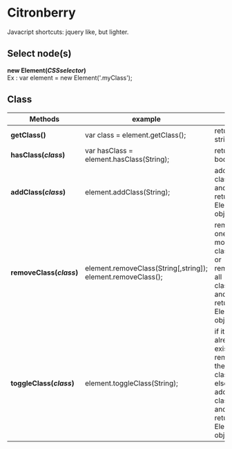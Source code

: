 # Citronberry

Javacript shortcuts: jquery like, but lighter.


## Select node(s)
**new Element(*CSSselector*)**<br/>
Ex : var element = new Element('.myClass');


## Class

| Methods                    | example                                        |                                                 |
| -------------------------- |------------------------------------------------| ------------------------------------------------|
|**getClass()**              | var class = element.getClass();                | return a string |
| **hasClass(*class*)**      | var hasClass = element.hasClass(String);             | return a boolean   |
| **addClass(*class*)**      | element.addClass(String);                | add a class and return Element object  |
| **removeClass(*class*)**   | element.removeClass(String[,string]); <br/>element.removeClass(); | remove one or more classes <br/>or remove all classes<br/> and return Element object |
| **toggleClass(*class*)**      | element.toggleClass(String);                | if it already exists, remove the class, else, add the class and return Element object   |

